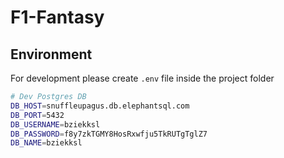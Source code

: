 # F1-Fantasy

## Environment

For development please create `.env` file inside the project folder

```bash
# Dev Postgres DB
DB_HOST=snuffleupagus.db.elephantsql.com
DB_PORT=5432
DB_USERNAME=bziekksl
DB_PASSWORD=f8y7zkTGMY8HosRxwfju5TkRUTgTglZ7
DB_NAME=bziekksl
```
